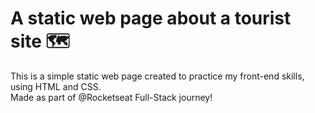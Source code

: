 # A static web page about a tourist site 🗺️
This is a simple static web page created to practice my front-end skills, using HTML and CSS.  
Made as part of @Rocketseat Full-Stack journey!
